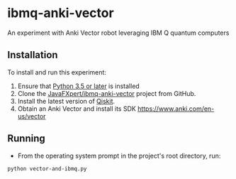 # ibmq-anki-vector
An experiment with Anki Vector robot leveraging IBM Q quantum computers

## Installation

To install and run this experiment:

1. Ensure that [Python 3.5 or later](https://www.python.org/downloads/) is installed
2. Clone the [JavaFXpert/ibmq-anki-vector](https://github.com/JavaFXpert/ibmq-anki-vector) project from GitHub.
3. Install the latest version of [Qiskit](https://qiskit.org/).
4. Obtain an Anki Vector and install its SDK https://www.anki.com/en-us/vector

## Running

- From the operating system prompt in the project's root directory, run:

`python vector-and-ibmq.py`

